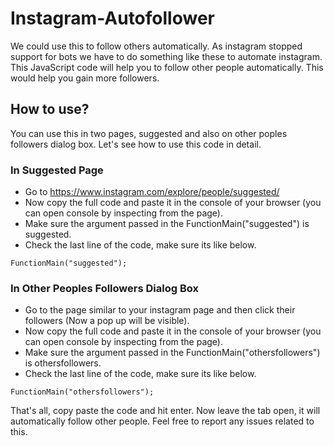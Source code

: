 # Instagram-Autofollower

We could use this to follow others automatically. As instagram stopped support for bots we have to do something like these to automate instagram. This JavaScript code will help you to follow other people automatically. This would help you gain more followers.

## How to use?
You can use this in two pages, suggested and also on other poples followers dialog box. Let's see how to use this code in detail.

### In Suggested Page

* Go to https://www.instagram.com/explore/people/suggested/
* Now copy the full code and paste it in the console of your browser (you can open console by inspecting from the page).
* Make sure the argument passed in the FunctionMain("suggested") is suggested.
* Check the last line of the code, make sure its like below.

```
FunctionMain("suggested");
```

### In Other Peoples Followers Dialog Box

* Go to the page similar to your instagram page and then click their followers (Now a pop up will be visible).
* Now copy the full code and paste it in the console of your browser (you can open console by inspecting from the page).
* Make sure the argument passed in the FunctionMain("othersfollowers") is othersfollowers.
* Check the last line of the code, make sure its like below.

```
FunctionMain("othersfollowers");
```

That's all, copy paste the code and hit enter. Now leave the tab open, it will automatically follow other people.
Feel free to report any issues related to this.

